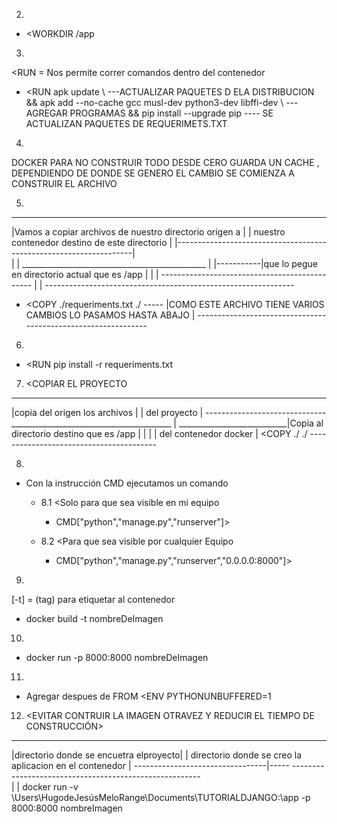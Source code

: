 2. <ESPESIFICAR EN QUE DIRECTORIO QUEREMOS TRABAJAR>

* <WORKDIR /app

3. <INSTALAR LOS PROGRAMAS NECESARIOS Y ACTUALIZAR PROGRAMAS PARA PODER CORRER LA APLICACION>
<RUN = Nos permite correr comandos dentro del contenedor

* <RUN apk update \ ---ACTUALIZAR PAQUETES D ELA DISTRIBUCION
  && apk add --no-cache gcc musl-dev python3-dev libffi-dev \  ---AGREGAR PROGRAMAS
  && pip  install  --upgrade pip   ---- SE ACTUALIZAN PAQUETES DE REQUERIMETS.TXT

4. <CACHE DE DOCKER>
 
 DOCKER PARA NO CONSTRUIR TODO DESDE CERO GUARDA UN CACHE , DEPENDIENDO DE DONDE SE GENERO EL CAMBIO
 SE COMIENZA A CONSTRUIR EL ARCHIVO

5. <COPIAR LOS ARCHIVOS NECECESARIOS PARA PODER PREPARAR EL EQUIPO>
____________________________________________________________________
|Vamos a copiar archivos de nuestro directorio origen a             |
| nuestro contenedor destino de este directorio                     |
|-------------------------------------------------------------------|                
                |               |            ______________________________________________
                |               |-----------|que lo pegue en directorio actual que es /app |
                |               |            ----------------------------------------------
                |               |        --------------------------------------------------------------
* <COPY ./requeriments.txt     ./ ----- |COMO ESTE ARCHIVO TIENE VARIOS CAMBIOS LO PASAMOS HASTA ABAJO |
                                         --------------------------------------------------------------

6. <INSTALAR PAQUETES>
  * <RUN pip install -r  requeriments.txt 

7. <COPIAR EL PROYECTO
  ______________________________
 |copia del origen los archivos |
 | del proyecto                 |
  ------------------------------       ________________________________________
      |    ___________________________|Copia al directorio destino que es /app |
      |   |                           | del contenedor docker                  |
<COPY ./ ./                            ----------------------------------------

8. <EJECUTAR PROYECTO>
* Con la instrucción CMD ejecutamos un comando
  - 8.1 <Solo para que sea visible en mi equipo
      * CMD["python","manage.py","runserver"]>
  
  - 8.2 <Para que sea visible por cualquier Equipo
      * CMD["python","manage.py","runserver","0.0.0.0:8000"]>

9. <CONSTRUIR IMAGEN>
[-t] = (tag) para etiquetar al contenedor
* docker build -t nombreDeImagen

10. <CORRER IMAGEN>
* docker run -p 8000:8000 nombreDeImagen

11. <MOSTRAR LOG>

* Agregar despues de FROM
<ENV PYTHONUNBUFFERED=1

12. <EVITAR CONTRUIR LA IMAGEN OTRAVEZ Y REDUCIR EL TIEMPO DE CONSTRUCCIÓN>
 ---------------------------------------                             --------------------------------------------------------
|directorio donde se encuetra elproyecto|                           | directorio donde se creo la aplicacion en el contenedor |
 ---------------------------------|-----                              -------------------------------------------------------  
                                  |                                   |
docker run -v \Users\HugodeJesúsMeloRange\Documents\TUTORIALDJANGO:\app -p 8000:8000 nombreImagen                  
